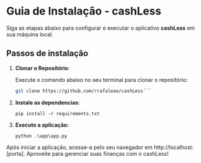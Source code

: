 # Guia de Instalação - cashLess

Siga as etapas abaixo para configurar e executar o aplicativo **cashLess** em sua máquina local.

## Passos de instalação

1. **Clonar o Repositório**:

   Execute o comando abaixo no seu terminal para clonar o repositório:

   ```bash
   git clone https://github.com/rrafaleao/cashLess´´´
2. **Instale as dependencias**:

    ```
    pip install -r requirements.txt
3. **Execute a aplicação:**

    ```
    python .\app\app.py
Após iniciar a aplicação, acesse-a pelo seu navegador em http://localhost:[porta].
Aproveite para gerenciar suas finanças com o cashLess!

